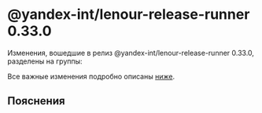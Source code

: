 # @yandex-int/lenour-release-runner 0.33.0

<!-- ЧЕЛОВЕЧЕСКОЕ ВСТУПЛЕНИЕ -->

Изменения, вошедшие в релиз @yandex-int/lenour-release-runner 0.33.0, разделены на группы:

Все важные изменения подробно описаны [ниже](#Пояснения).

## Пояснения

